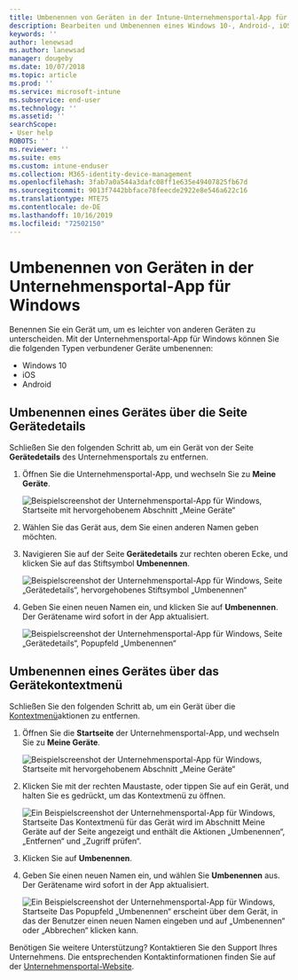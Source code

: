 ```yaml
---
title: Umbenennen von Geräten in der Intune-Unternehmensportal-App für Windows
description: Bearbeiten und Umbenennen eines Windows 10-, Android-, iOS- oder Microsoft HoloLens-Geräts in der Intune-Unternehmensportal-App für Windows
keywords: ''
author: lenewsad
ms.author: lanewsad
manager: dougeby
ms.date: 10/07/2018
ms.topic: article
ms.prod: ''
ms.service: microsoft-intune
ms.subservice: end-user
ms.technology: ''
ms.assetid: ''
searchScope:
- User help
ROBOTS: ''
ms.reviewer: ''
ms.suite: ems
ms.custom: intune-enduser
ms.collection: M365-identity-device-management
ms.openlocfilehash: 3fab7a0a544a3dafc08ff1e635e49407825fb67d
ms.sourcegitcommit: 9013f7442bbface78feecde2922e8e546a622c16
ms.translationtype: MTE75
ms.contentlocale: de-DE
ms.lasthandoff: 10/16/2019
ms.locfileid: "72502150"
---
```

# <a name="rename-device-from-the-company-portal-app-for-windows"></a>Umbenennen von Geräten in der Unternehmensportal-App für Windows
Benennen Sie ein Gerät um, um es leichter von anderen Geräten zu unterscheiden. Mit der Unternehmensportal-App für Windows können Sie die folgenden Typen verbundener Geräte umbenennen:  
* Windows 10
* iOS
* Android  

## <a name="rename-device-from-device-details-page"></a>Umbenennen eines Gerätes über die Seite **Gerätedetails**  
Schließen Sie den folgenden Schritt ab, um ein Gerät von der Seite **Gerätedetails** des Unternehmensportals zu entfernen. 

1. Öffnen Sie die Unternehmensportal-App, und wechseln Sie zu **Meine Geräte**.  

    ![Beispielscreenshot der Unternehmensportal-App für Windows, Startseite mit hervorgehobenem Abschnitt „Meine Geräte“](./media/1809_CheckAccess_Context_Select_Device.png)  
2. Wählen Sie das Gerät aus, dem Sie einen anderen Namen geben möchten.
3. Navigieren Sie auf der Seite **Gerätedetails** zur rechten oberen Ecke, und klicken Sie auf das Stiftsymbol **Umbenennen**.  

     ![Beispielscreenshot der Unternehmensportal-App für Windows, Seite „Gerätedetails“, hervorgehobenes Stiftsymbol „Umbenennen“](./media/1809_Rename_CPapp_Windows_icon.png) 
4. Geben Sie einen neuen Namen ein, und klicken Sie auf **Umbenennen**. Der Gerätename wird sofort in der App aktualisiert.  

     ![Beispielscreenshot der Unternehmensportal-App für Windows, Seite „Gerätedetails“, Popupfeld „Umbenennen“](./media/1808_RenameApp_Popup.png)  

## <a name="rename-device-from-device-context-menu"></a>Umbenennen eines Gerätes über das Gerätekontextmenü  
Schließen Sie den folgenden Schritt ab, um ein Gerät über die [Kontextmenü](https://docs.microsoft.com//windows/uwp/design/controls-and-patterns/menus)aktionen zu entfernen.  

1. Öffnen Sie die **Startseite** der Unternehmensportal-App, und wechseln Sie zu **Meine Geräte**.

    ![Beispielscreenshot der Unternehmensportal-App für Windows, Startseite mit hervorgehobenem Abschnitt „Meine Geräte“](./media/1809_CheckAccess_Context_Select_Device.png)  
2. Klicken Sie mit der rechten Maustaste, oder tippen Sie auf ein Gerät, und halten Sie es gedrückt, um das Kontextmenü zu öffnen.  

    ![Ein Beispielscreenshot der Unternehmensportal-App für Windows, Startseite Das Kontextmenü für das Gerät wird im Abschnitt **Meine Geräte** auf der Seite angezeigt und enthält die Aktionen „Umbenennen“, „Entfernen“ und „Zugriff prüfen“.](./media/1809_DeviceContextMenu_Windows_CP.png)    
3. Klicken Sie auf **Umbenennen**.  
4. Geben Sie einen neuen Namen ein, und wählen Sie **Umbenennen** aus. Der Gerätename wird sofort in der App aktualisiert.  

     ![Ein Beispielscreenshot der Unternehmensportal-App für Windows, Startseite Das Popupfeld „Umbenennen“ erscheint über dem Gerät, in das der Benutzer einen neuen Namen eingeben und auf „Umbenennen“ oder „Abbrechen“ klicken kann.](./media/1808_RenameApp_Popup.png)  

Benötigen Sie weitere Unterstützung? Kontaktieren Sie den Support Ihres Unternehmens. Die entsprechenden Kontaktinformationen finden Sie auf der [Unternehmensportal-Website](https://go.microsoft.com/fwlink/?linkid=2010980).

